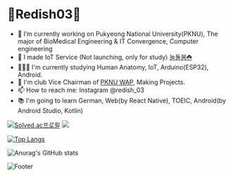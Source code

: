 # 🐣Redish03🐣

- 🔭 I’m currently working on Pukyeong National University(PKNU), The major of BioMedical Engineering & IT Convergence, Computer engineering
- 🌱 I made IoT Service (Not launching, only for study) [늘돌봄☘️](https://github.com/pknu-wap/2022_2_WAP_IoT_TEAM1)
- 👨🏽‍🎓 I'm currently studying Human Anatomy, IoT, Arduino(ESP32), Android.
- 👯 I'm club Vice Chairman of [PKNU WAP](https://github.com/pknu-wap), Making Projects.
- 📫 How to reach me: Instagram @redish_03
- 📚 I'm going to learn German, Web(by React Native), TOEIC, Android(by Android Studio, Kotlin)
 

[![Solved.ac프로필](http://mazassumnida.wtf/api/v2/generate_badge?boj=pluto0303)](https://solved.ac/pluto0303) <img src="http://mazandi.herokuapp.com/api?handle=pluto0303&theme=warm"/>

[![Top Langs](https://github-readme-stats.vercel.app/api/top-langs/?username=Redish03&langs_count=10&layout=compact)]()

![Anurag's GitHub stats](https://github-readme-stats.vercel.app/api?username=Redish03&count_private=true)

![Footer](https://capsule-render.vercel.app/api?type=waving&color=auto&height=200&section=footer)
